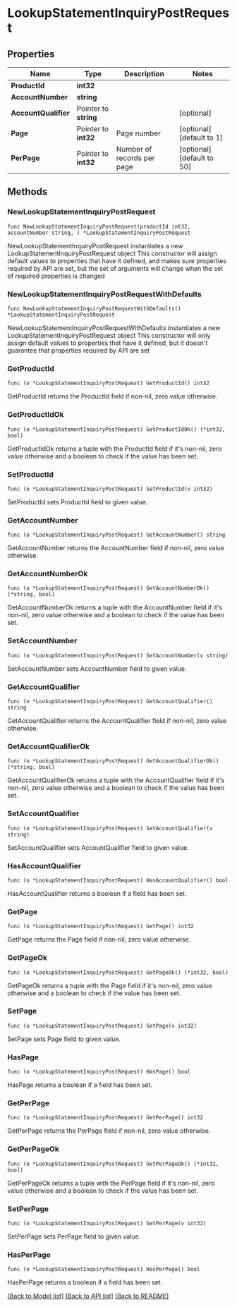 # LookupStatementInquiryPostRequest

## Properties

Name | Type | Description | Notes
------------ | ------------- | ------------- | -------------
**ProductId** | **int32** |  | 
**AccountNumber** | **string** |  | 
**AccountQualifier** | Pointer to **string** |  | [optional] 
**Page** | Pointer to **int32** | Page number | [optional] [default to 1]
**PerPage** | Pointer to **int32** | Number of records per page | [optional] [default to 50]

## Methods

### NewLookupStatementInquiryPostRequest

`func NewLookupStatementInquiryPostRequest(productId int32, accountNumber string, ) *LookupStatementInquiryPostRequest`

NewLookupStatementInquiryPostRequest instantiates a new LookupStatementInquiryPostRequest object
This constructor will assign default values to properties that have it defined,
and makes sure properties required by API are set, but the set of arguments
will change when the set of required properties is changed

### NewLookupStatementInquiryPostRequestWithDefaults

`func NewLookupStatementInquiryPostRequestWithDefaults() *LookupStatementInquiryPostRequest`

NewLookupStatementInquiryPostRequestWithDefaults instantiates a new LookupStatementInquiryPostRequest object
This constructor will only assign default values to properties that have it defined,
but it doesn't guarantee that properties required by API are set

### GetProductId

`func (o *LookupStatementInquiryPostRequest) GetProductId() int32`

GetProductId returns the ProductId field if non-nil, zero value otherwise.

### GetProductIdOk

`func (o *LookupStatementInquiryPostRequest) GetProductIdOk() (*int32, bool)`

GetProductIdOk returns a tuple with the ProductId field if it's non-nil, zero value otherwise
and a boolean to check if the value has been set.

### SetProductId

`func (o *LookupStatementInquiryPostRequest) SetProductId(v int32)`

SetProductId sets ProductId field to given value.


### GetAccountNumber

`func (o *LookupStatementInquiryPostRequest) GetAccountNumber() string`

GetAccountNumber returns the AccountNumber field if non-nil, zero value otherwise.

### GetAccountNumberOk

`func (o *LookupStatementInquiryPostRequest) GetAccountNumberOk() (*string, bool)`

GetAccountNumberOk returns a tuple with the AccountNumber field if it's non-nil, zero value otherwise
and a boolean to check if the value has been set.

### SetAccountNumber

`func (o *LookupStatementInquiryPostRequest) SetAccountNumber(v string)`

SetAccountNumber sets AccountNumber field to given value.


### GetAccountQualifier

`func (o *LookupStatementInquiryPostRequest) GetAccountQualifier() string`

GetAccountQualifier returns the AccountQualifier field if non-nil, zero value otherwise.

### GetAccountQualifierOk

`func (o *LookupStatementInquiryPostRequest) GetAccountQualifierOk() (*string, bool)`

GetAccountQualifierOk returns a tuple with the AccountQualifier field if it's non-nil, zero value otherwise
and a boolean to check if the value has been set.

### SetAccountQualifier

`func (o *LookupStatementInquiryPostRequest) SetAccountQualifier(v string)`

SetAccountQualifier sets AccountQualifier field to given value.

### HasAccountQualifier

`func (o *LookupStatementInquiryPostRequest) HasAccountQualifier() bool`

HasAccountQualifier returns a boolean if a field has been set.

### GetPage

`func (o *LookupStatementInquiryPostRequest) GetPage() int32`

GetPage returns the Page field if non-nil, zero value otherwise.

### GetPageOk

`func (o *LookupStatementInquiryPostRequest) GetPageOk() (*int32, bool)`

GetPageOk returns a tuple with the Page field if it's non-nil, zero value otherwise
and a boolean to check if the value has been set.

### SetPage

`func (o *LookupStatementInquiryPostRequest) SetPage(v int32)`

SetPage sets Page field to given value.

### HasPage

`func (o *LookupStatementInquiryPostRequest) HasPage() bool`

HasPage returns a boolean if a field has been set.

### GetPerPage

`func (o *LookupStatementInquiryPostRequest) GetPerPage() int32`

GetPerPage returns the PerPage field if non-nil, zero value otherwise.

### GetPerPageOk

`func (o *LookupStatementInquiryPostRequest) GetPerPageOk() (*int32, bool)`

GetPerPageOk returns a tuple with the PerPage field if it's non-nil, zero value otherwise
and a boolean to check if the value has been set.

### SetPerPage

`func (o *LookupStatementInquiryPostRequest) SetPerPage(v int32)`

SetPerPage sets PerPage field to given value.

### HasPerPage

`func (o *LookupStatementInquiryPostRequest) HasPerPage() bool`

HasPerPage returns a boolean if a field has been set.


[[Back to Model list]](../README.md#documentation-for-models) [[Back to API list]](../README.md#documentation-for-api-endpoints) [[Back to README]](../README.md)


